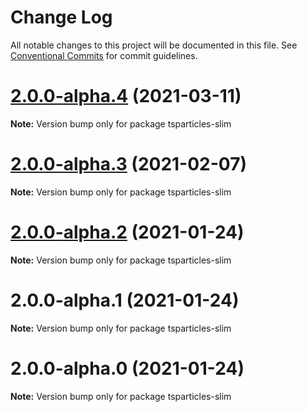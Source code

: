 # Change Log

All notable changes to this project will be documented in this file.
See [Conventional Commits](https://conventionalcommits.org) for commit guidelines.

# [2.0.0-alpha.4](https://github.com/matteobruni/tsparticles/compare/tsparticles-slim@2.0.0-alpha.3...tsparticles-slim@2.0.0-alpha.4) (2021-03-11)

**Note:** Version bump only for package tsparticles-slim





# [2.0.0-alpha.3](https://github.com/matteobruni/tsparticles/compare/tsparticles-slim@2.0.0-alpha.2...tsparticles-slim@2.0.0-alpha.3) (2021-02-07)

**Note:** Version bump only for package tsparticles-slim





# [2.0.0-alpha.2](https://github.com/matteobruni/tsparticles/compare/tsparticles-slim@2.0.0-alpha.1...tsparticles-slim@2.0.0-alpha.2) (2021-01-24)

**Note:** Version bump only for package tsparticles-slim





# 2.0.0-alpha.1 (2021-01-24)

**Note:** Version bump only for package tsparticles-slim





# 2.0.0-alpha.0 (2021-01-24)

**Note:** Version bump only for package tsparticles-slim
